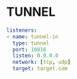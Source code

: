 # TUNNEL

```{.yaml linenums="1"}
listeners:
- name: tunnel-in
  type: tunnel
  port: 10816
  listen: 0.0.0.0
  network: [tcp, udp]
  target: target.com
```
